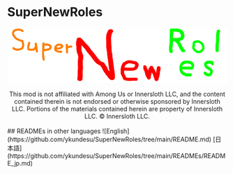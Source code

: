 # SuperNewRoles
![SNRImage](./images/SNRImage.png)

<center>
This mod is not affiliated with Among Us or Innersloth LLC, and the content contained therein is not endorsed or otherwise sponsored by Innersloth LLC. Portions of the materials contained herein are property of Innersloth LLC. © Innersloth LLC.
</center><br>
## READMEs in other languages
![English](https://github.com/ykundesu/SuperNewRoles/tree/main/README.md)
[日本語](https://github.com/ykundesu/SuperNewRoles/tree/main/READMEs/README_jp.md)
